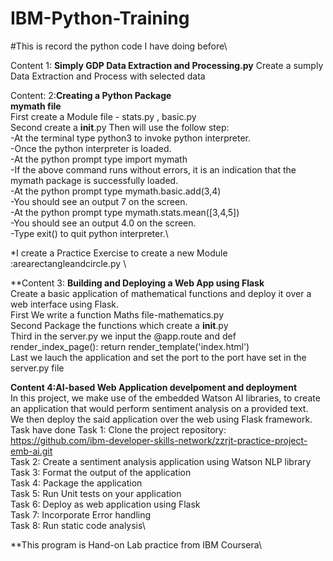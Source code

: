 # IBM-Python-Training
#This is record the python code I have doing before\

Content 1: **Simply GDP Data Extraction and Processing.py**
Create a sumply Data Extraction and Process with selected data

Content: 2:**Creating a Python Package**\
**mymath file**\
First create a Module file - stats.py , basic.py\
Second create a __init__.py
Then will use the follow step:\
-At the terminal type python3 to invoke python interpreter.\
-Once the python interpreter is loaded.\
-At the python prompt type import mymath\
-If the above command runs without errors, it is an indication that the mymath package is successfully loaded.\
-At the python prompt type mymath.basic.add(3,4)\
-You should see an output 7 on the screen.\
-At the python prompt type mymath.stats.mean([3,4,5])\
-You should see an output 4.0 on the screen.\
-Type exit() to quit python interpreter.\

*I create a Practice Exercise to create a new Module :arearectangleandcircle.py \

**Content 3: **Building and Deploying a Web App using Flask**\
Create a basic application of mathematical functions and deploy it over a web interface using Flask.\
First We write a function Maths file-mathematics.py\
Second Package the functions which create a __init__.py\
Third in the server.py we input the @app.route and def render_index_page(): return render_template('index.html')\
Last we lauch the application and set the port to the port have set in the server.py file

**Content 4:AI-based Web Application develpoment and deployment**\
In this project, we make use of the embedded Watson AI libraries, to create an application that would perform sentiment analysis on a provided text. \
We then deploy the said application over the web using Flask framework.\
Task have done
Task 1: Clone the project repository: https://github.com/ibm-developer-skills-network/zzrjt-practice-project-emb-ai.git \
Task 2: Create a sentiment analysis application using Watson NLP library\
Task 3: Format the output of the application\
Task 4: Package the application\
Task 5: Run Unit tests on your application\
Task 6: Deploy as web application using Flask\
Task 7: Incorporate Error handling\
Task 8: Run static code analysis\


**This program is Hand-on Lab practice from IBM Coursera\
